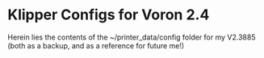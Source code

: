 # Klipper Configs for Voron 2.4
Herein lies the contents of the ~/printer_data/config folder for my V2.3885 (both as a backup, and as a reference for future me!)
